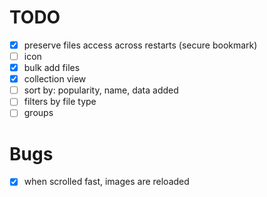 # TODO

- [X] preserve files access across restarts (secure bookmark)
- [ ] icon
- [X] bulk add files
- [X] collection view
- [ ] sort by: popularity, name, data added
- [ ] filters by file type
- [ ] groups

# Bugs

- [X] when scrolled fast, images are reloaded
